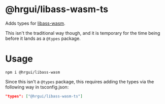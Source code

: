 # @hrgui/libass-wasm-ts
Adds types for [libass-wasm](https://github.com/libass/JavascriptSubtitlesOctopus). 

This isn't the traditional way though, and it is temporary for the time being before it lands as a `@types` package.

# Usage
```
npm i @hrgui/libass-wasm
```

Since this isn't a `@types` package, this requires adding the types via the following way in tsconfig.json:

```json
"types": ["@hrgui/libass-wasm-ts"]
```
